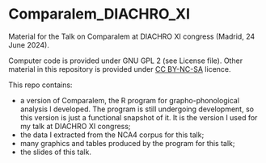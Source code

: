# Comparalem_DIACHRO_XI
Material for the Talk on Comparalem at DIACHRO XI congress (Madrid, 24 June 2024).

Computer code is provided under GNU GPL 2 (see License file). Other material in this repository is provided under [CC BY-NC-SA](https://creativecommons.org/licenses/by-nc-sa/4.0/) licence.

This repo contains:
- a version of Comparalem, the R program for grapho-phonological analysis I developed. The program is still undergoing development, so this version is just a functional snapshot of it. It is the version I used for my talk at DIACHRO XI congress;
- the data I extracted from the NCA4 corpus for this talk;
- many graphics and tables produced by the program for this talk;
- the slides of this talk.


